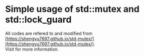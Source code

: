 # Simple usage of std::mutex and std::lock_guard

All codes are refered to and modified from [https://shengyu7697.github.io/std-mutex/](https://shengyu7697.github.io/std-mutex/). \
Visit for more information.
